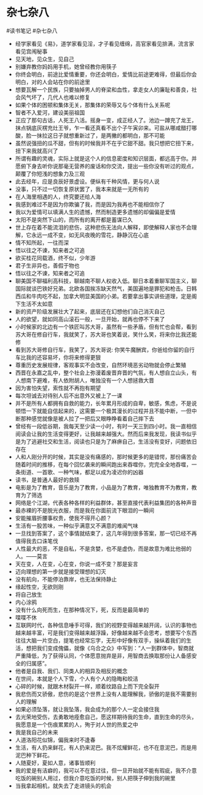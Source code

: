 # 杂七杂八

#读书笔记 #杂七杂八

- 经学家看见《易》，道学家看见淫，才子看见缠绵，高官家看见排满，流言家看见宫闱秘事
- 见天地，见众生，见自己
- 别嫌弃教你妈妈用手机，她曾经教你用筷子
- 你终会明白，前途比爱情重要，你还会明白，爱情比前途更难得，但最后你会明白，对的人会站在你的前途里
- 想要瓦解一个民族，只要抽掉男人的脊梁和血性，拿走女人的廉耻和善良，社会风气坏了，几代人也难以修复
- 如果个体的困顿和集体无关，那集体的荣辱又与个体有什么关系呢
- 智者不入爱河，建设美丽祖国
- 正应了那句古话，人死王八活。摇身一变，成正经人了。池边一蹲充了龙王，抹点锅底灰楞充灶王爷，乍一看还真看不出个子午寅卯来。可盐从哪咸醋打哪酸，脸一抹拉这日子就想重新过了，是两撇的都明白，那不可能
- 虽然说强扭的瓜不甜，但有的时候我并不在乎它甜不甜。我只想把它扭下来，扭下来我就高兴了
- 所谓有趣的灵魂，实际上就是这个人的信息密度和知识层面，都远高于你。并愿俯下身去听你说那毫无营养的废话和你交流，提出一些你没有听过的观点，颠覆了你短浅的想象力及三观
- 此去经年，应是良辰好景虚设。便纵有千种风情，更与何人说
- 没事，只不过一切恢复原状罢了，我本来就是一无所有的
- 在人海里相遇的人，终究要还给人海
- 我感到难过不是因为你欺骗了我，而是因为我再也不能相信你了
- 我以为爱情可以填满人生的遗憾，然而制造更多遗憾的却偏偏是爱情
- 太阳不是突然下山的，而所有的离开都是蓄谋已久
- 世上存在着不能流泪的悲伤，这种悲伤无法向人解释，即使解释人家也不会理解，它永远一成不变，如无风夜晚的雪花，静静沉在心底
- 情不知所起，一往而深
- 悟以往之不谏，知来者之可追
- 欲买桂花同载酒，终不似，少年游
- 君子生非异也，善假于物也
- 悟以往之不谏，知来者之可追
- 聊美国不聊福利高科技，聊越南不聊人权收入低。聊日本着重聊军国主义，聊国际就谈巴铁好兄弟。北欧各国挨冻缺天然气，美国遍地是罪犯和枪击。日韩西瓜和牛肉吃不起，加拿大明显美国的小弟。若要拿出事实讲些道理，定是阁下生活不太如意
- 新的资产阶级发展壮大了起来，底层还在幻想他们自己消灭自己
- 人的欲望，就如同高山滚石一般，一旦开始，就再也停不下来了
- 小时候家的北边有一个铁匠叫苏大哥，虽然有一些矛盾，但有忙也会帮，看到苏大哥在修自行车，我就笑了，苏大哥也笑着说，笑什么笑，将来你比我还能修
- 看到苏大哥修自行车，我笑了，苏大哥说: 你笑牛魔酬宾，你爸给你留的自行车比我的还容易坏，你将来修得更狠
- 尊重历史发展规律，客观事实不会改变，自然环境恶劣动物就会停止繁殖
- 西晋在永嘉之乱中，整个社会上弥漫着废晋弃晋的气氛，有人想自立山头，有人想南下避难，有人依附胡人，唯独没有一个人想拯救大晋
- 因为害怕失望，索性就不再抱有期望
- 每次坦诚去对待别人后不出意外又被上了一课
- 并不是所有人都拥有自救的能力，长年累月形成的自卑，敏感，焦虑，不是说顿悟一下就能自信起来的，这需要一个极其漫长的过程并且不能中断，一但中断那种感觉就像是被人拉了一把后又眼睁睁看着自己摔下去
- 曾经有一段低谷期，我每天至少读一小时，有时一天三到四小时。我一直相信阅读会让我的生活变得更好，让我越来越强大。然而后来我发现，我读书似乎是为了逃避社交和生活，阅读也只是为了麻痹自己，生活没有变好，问题依旧存在
- 人和人刚分开的时候，其实是没有痛感的，那时候更多的是错愕，那份痛苦会随着时间的推移，在每个回忆袭来的瞬间跑出来吞噬你，完完全全地吞噬，一条街道、一首歌、一种气味，都足以成为凌迟你的凶器
- 读书，是普通人最好的救赎
- 电影是为了教育，音乐是为了教育，小品是为了教育，唯独教育不为教育，教育为了筛选
- 网络是个江湖，代表各种各样的利益群体，甚至直接代表利益集团的各种声音
- 最赤裸的不是脱光衣服，而是我在你面前流下眼泪的一瞬间
- 安能摧眉折腰事权贵，使我不得开心颜？
- 生活有一股苦味，一种似乎满意又不满意的难闻气味
- 一旦找到答案了，这个事情就结束了，这几年得到很多答案，那一切已经不再值得我去口诛笔伐
- 人性最大的恶，不是自私，不是贪婪，也不是虚伪，而是故意为难比他弱的人。——莫言
- 天在变，人在变，心在变，你说一成不变？那是妄言
- 迈向理想的第一步就是接受理想的幻灭
- 没有航向，不能停泊靠岸，也无法保持静止
- 缘起性空，无欲则刚
- 将自己放生
- 内心涂鸦
- 没有什么向死而生，在那种情况下，死，反而是最简单的
- 喋喋不休
- 互联网时代，各种信息唾手可得，我们的视野变得越来越开阔，认识的事物也越来越丰富，可是我们变得越来越浮躁，好像越来越不会思考，想要写个东西往往大脑一片空白，提笔也经常忘字，无形中好像有双手，操纵着我们的生活，想把我们变成傀儡，就像《乌合之众》中写到：“人一到群体中，智商就严重降低，为了获得认同，个体愿意抛弃是非，用智商去换取那份让人备感安全的归属感”。
- 他者是自我、我们、同类人的相异及相反的概念
- 在世间，本就是个人下雪，个人有个人的隐晦和皎洁
- 心碎的时候，就跟木材裂开一样，顺着纹路自上而下完全裂开
- 我悲伤而又骄傲，悲伤的是这个世界上没有人能理解我，骄傲的是我不需要别人的理解
- 如果必须坠落，就让我坠落，我会成为的那个人一定会接住我
- 去光荣地受伤，去勇敢地痊愈自己，愿这样期待我的生命，直到生命的尽头，我愿意是一个伤痕累累的人，殉于对人世的热爱之中
- 我是我自己的未来
- 人道洛阳花似锦，偏我来时不逢春
- 生活，有人扔来鲜花，有人扔来泥巴。我不炫耀鲜花，也不在意泥巴，而是用泥巴种下鲜花。
- 人随夏好，夏如人意，诸事皆顺利
- 我的爱是有洁癖的，我可以不在意过往，但一旦开始就不能有瑕疵，我不介意吃饭的碗别人用过，但我介意吃饭的时候，别人把筷子伸到我的碗里
- 当我拿起相机，就失去了走进镜头的机会

